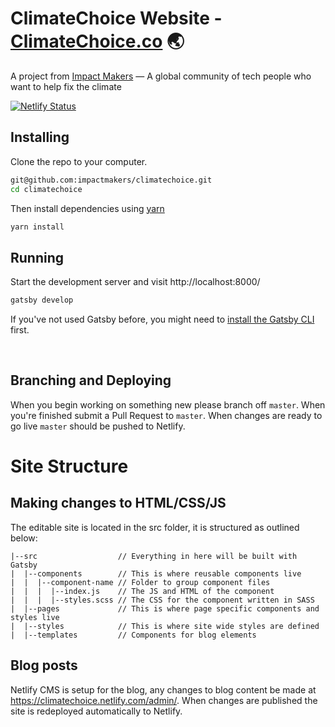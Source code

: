 # ClimateChoice Website - [ClimateChoice.co](https://climatechoice.co/) 🌏

A project from [Impact Makers](https://techimpactmakers.com) — A global community of tech people who want to help fix the climate

[![Netlify Status](https://api.netlify.com/api/v1/badges/4740b85b-51d2-436a-a0b2-ddfd6ce6cb23/deploy-status)](https://app.netlify.com/sites/climatechoice/deploys)

## Installing

Clone the repo to your computer.

```bash
git@github.com:impactmakers/climatechoice.git
cd climatechoice
```

Then install dependencies using [yarn](https://yarnpkg.com/en/docs/install)

```bash
yarn install
```

## Running

Start the development server and visit http://localhost:8000/

```bash
gatsby develop
```

If you've not used Gatsby before, you might need to [install the Gatsby CLI](https://www.gatsbyjs.org/tutorial/part-zero/) first.

&nbsp;

## Branching and Deploying

When you begin working on something new please branch off `master`. When you're finished submit a Pull Request to `master`. When changes are ready to go live `master` should be pushed to Netlify.

# Site Structure

## Making changes to HTML/CSS/JS

The editable site is located in the src folder, it is structured as outlined below:

```
|--src                  // Everything in here will be built with Gatsby
|  |--components        // This is where reusable components live
|  |  |--component-name // Folder to group component files
|  |  |  |--index.js    // The JS and HTML of the component
|  |  |  |--styles.scss // The CSS for the component written in SASS
|  |--pages             // This is where page specific components and styles live
|  |--styles            // This is where site wide styles are defined
|  |--templates         // Components for blog elements
```

## Blog posts

Netlify CMS is setup for the blog, any changes to blog content be made at https://climatechoice.netlify.com/admin/. When changes are published the site is redeployed automatically to Netlify.
